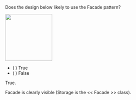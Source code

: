 <panel header=":lock::key: Is this Facade?">
<question>

Does the design below likely to use the Facade pattern?

<img src="{{baseUrl}}/designPatterns/facade/what/images/textStorage.png" height="150" />
<p/>

- ( ) True
- ( ) False

<div slot="answer">

True.

Facade is clearly visible (Storage is the << Facade >> class).

</div>
</question>
</panel>
